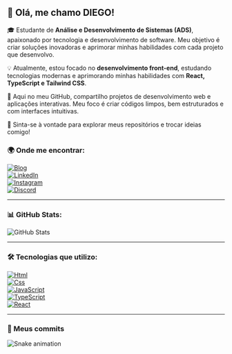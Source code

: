 ## 👋 Olá, me chamo DIEGO!  

🎓 Estudante de **Análise e Desenvolvimento de Sistemas (ADS)**, apaixonado por tecnologia e desenvolvimento de software. Meu objetivo é criar soluções inovadoras e aprimorar minhas habilidades com cada projeto que desenvolvo.  

💡 Atualmente, estou focado no **desenvolvimento front-end**, estudando tecnologias modernas e aprimorando minhas habilidades com **React, TypeScript e Tailwind CSS**.  

🚀 Aqui no meu GitHub, compartilho projetos de desenvolvimento web e aplicações interativas. Meu foco é criar códigos limpos, bem estruturados e com interfaces intuitivas.  

📌 Sinta-se à vontade para explorar meus repositórios e trocar ideias comigo!  

### 🌍 **Onde me encontrar:**  
[![Blog](https://img.shields.io/badge/website-000000?style=for-the-badge&logo=About.me&logoColor=white)](https://diegoramos.site)  
[![LinkedIn](https://img.shields.io/badge/LinkedIn-0077B5?style=for-the-badge&logo=linkedin&logoColor=white)](https://linkedin.com/in/diego-rds/)  
[![Instagram](https://img.shields.io/badge/Instagram-E4405F?style=for-the-badge&logo=instagram&logoColor=white)](https://www.instagram.com/_diegoo_66)  
[![Discord](https://img.shields.io/badge/Discord-7289DA?style=for-the-badge&logo=discord&logoColor=white)](https://discord.com/channels/@me/667179007615434788)  

---

### 📊 **GitHub Stats:**  
![GitHub Stats](https://kasroudra-stats-card.onrender.com/user?user=diegoramosds&theme=tokyonight&locale=pt-br)  

---

### 🛠 **Tecnologias que utilizo:**  

[![Html](https://img.shields.io/badge/HTML5-E34F26?style=for-the-badge&logo=html5&logoColor=white)]()  
[![Css](https://img.shields.io/badge/CSS3-1572B6?style=for-the-badge&logo=css3&logoColor=white)]()  
[![JavaScript](https://img.shields.io/badge/JavaScript-F7DF1E?style=for-the-badge&logo=javascript&logoColor=black)]()  
[![TypeScript](https://img.shields.io/badge/TypeScript-007ACC?style=for-the-badge&logo=typescript&logoColor=white)]()  
[![React](https://img.shields.io/badge/React-20232A?style=for-the-badge&logo=react&logoColor=61DAFB)]() 

---

### 🐍 Meus commits
![Snake animation](https://github.com/diegoramosds/diegoramosds/blob/output/github-contribution-grid-snake.svg)
